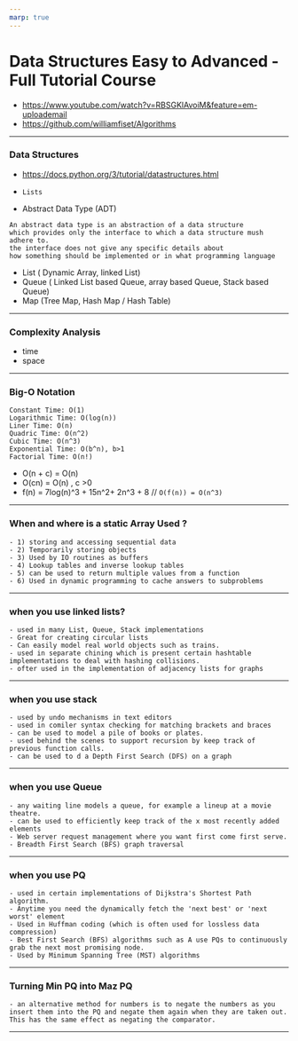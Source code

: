 ```yaml
---
marp: true
---
```


# Data Structures Easy to Advanced - Full Tutorial Course

- https://www.youtube.com/watch?v=RBSGKlAvoiM&feature=em-uploademail
- https://github.com/williamfiset/Algorithms

---

### Data Structures

- https://docs.python.org/3/tutorial/datastructures.html
- `Lists`

- Abstract Data Type (ADT)

```
An abstract data type is an abstraction of a data structure
which provides only the interface to which a data structure mush adhere to.
the interface does not give any specific details about
how something should be implemented or in what programming language
```

- List ( Dynamic Array, linked List)
- Queue ( Linked List based Queue, array based Queue, Stack based Queue)
- Map (Tree Map, Hash Map / Hash Table)

---

### Complexity Analysis

- time
- space

---

### Big-O Notation

```
Constant Time: O(1)
Logarithmic Time: O(log(n))
Liner Time: O(n)
Quadric Time: O(n^2)
Cubic Time: O(n^3)
Exponential Time: O(b^n), b>1
Factorial Time: O(n!)
```

- O(n + c) = O(n)
- O(cn) = O(n) , c >0
- f(n) = 7log(n)^3 + 15n^2+ 2n^3 + 8 // `O(f(n)) = O(n^3)`

---

### When and where is a static Array Used ?

    - 1) storing and accessing sequential data
    - 2) Temporarily storing objects
    - 3) Used by IO routines as buffers
    - 4) Lookup tables and inverse lookup tables
    - 5) can be used to return multiple values from a function
    - 6) Used in dynamic programming to cache answers to subproblems

---

### when you use linked lists?

    - used in many List, Queue, Stack implementations
    - Great for creating circular lists
    - Can easily model real world objects such as trains.
    - used in separate chining which is present certain hashtable implementations to deal with hashing collisions.
    - ofter used in the implementation of adjacency lists for graphs

---

### when you use stack

    - used by undo mechanisms in text editors
    - used in comiler syntax checking for matching brackets and braces
    - can be used to model a pile of books or plates.
    - used behind the scenes to support recursion by keep track of previous function calls.
    - can be used to d a Depth First Search (DFS) on a graph

---

### when you use Queue

    - any waiting line models a queue, for example a lineup at a movie theatre.
    - can be used to efficiently keep track of the x most recently added elements
    - Web server request management where you want first come first serve.
    - Breadth First Search (BFS) graph traversal

---

### when you use PQ

    - used in certain implementations of Dijkstra's Shortest Path algorithm.
    - Anytime you need the dynamically fetch the 'next best' or 'next worst' element
    - Used in Huffman coding (which is often used for lossless data compression)
    - Best First Search (BFS) algorithms such as A use PQs to continuously grab the next most promising node.
    - Used by Minimum Spanning Tree (MST) algorithms

---

### Turning Min PQ into Maz PQ

    - an alternative method for numbers is to negate the numbers as you insert them into the PQ and negate them again when they are taken out. This has the same effect as negating the comparator.

---
